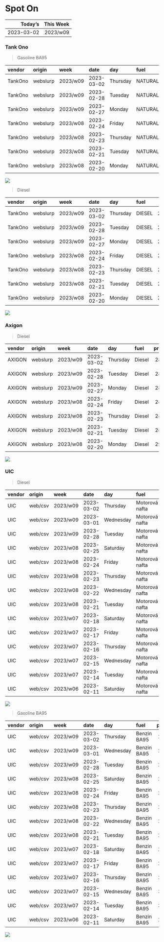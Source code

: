 Spot On
================

|    Today’s | This Week |
|-----------:|----------:|
| 2023-03-02 |  2023/w09 |

### Tank Ono

> Gasoline BA95

| vendor  | origin   | week     | date       | day      | fuel      | price | PriceVAT |
|:--------|:---------|:---------|:-----------|:---------|:----------|------:|---------:|
| TankOno | webslurp | 2023/w09 | 2023-03-02 | Thursday | NATURAL95 | 29.67 |     35.9 |
| TankOno | webslurp | 2023/w09 | 2023-02-28 | Tuesday  | NATURAL95 | 29.67 |     35.9 |
| TankOno | webslurp | 2023/w09 | 2023-02-27 | Monday   | NATURAL95 | 29.67 |     35.9 |
| TankOno | webslurp | 2023/w08 | 2023-02-24 | Friday   | NATURAL95 | 29.67 |     35.9 |
| TankOno | webslurp | 2023/w08 | 2023-02-23 | Thursday | NATURAL95 | 30.17 |     36.5 |
| TankOno | webslurp | 2023/w08 | 2023-02-21 | Tuesday  | NATURAL95 | 30.17 |     36.5 |
| TankOno | webslurp | 2023/w08 | 2023-02-20 | Monday   | NATURAL95 | 30.17 |     36.5 |

<img src="SpotOn_files/figure-gfm/tono-ba95-1.png" style="display: block; margin: auto auto auto 0;" />

> Diesel

| vendor  | origin   | week     | date       | day      | fuel   | price | PriceVAT |
|:--------|:---------|:---------|:-----------|:---------|:-------|------:|---------:|
| TankOno | webslurp | 2023/w09 | 2023-03-02 | Thursday | DIESEL | 28.02 |     33.9 |
| TankOno | webslurp | 2023/w09 | 2023-02-28 | Tuesday  | DIESEL | 28.02 |     33.9 |
| TankOno | webslurp | 2023/w09 | 2023-02-27 | Monday   | DIESEL | 28.02 |     33.9 |
| TankOno | webslurp | 2023/w08 | 2023-02-24 | Friday   | DIESEL | 28.02 |     33.9 |
| TankOno | webslurp | 2023/w08 | 2023-02-23 | Thursday | DIESEL | 28.02 |     33.9 |
| TankOno | webslurp | 2023/w08 | 2023-02-21 | Tuesday  | DIESEL | 28.02 |     33.9 |
| TankOno | webslurp | 2023/w08 | 2023-02-20 | Monday   | DIESEL | 28.02 |     33.9 |

<img src="SpotOn_files/figure-gfm/tono-diesel-1.png" style="display: block; margin: auto auto auto 0;" />

### Axigon

> Diesel

| vendor | origin   | week     | date       | day      | fuel   | price | PriceVAT |
|:-------|:---------|:---------|:-----------|:---------|:-------|------:|---------:|
| AXIGON | webslurp | 2023/w09 | 2023-03-02 | Thursday | Diesel |  28.8 |     34.8 |
| AXIGON | webslurp | 2023/w09 | 2023-02-28 | Tuesday  | Diesel |  28.8 |     34.8 |
| AXIGON | webslurp | 2023/w09 | 2023-02-27 | Monday   | Diesel |  28.9 |     35.0 |
| AXIGON | webslurp | 2023/w08 | 2023-02-24 | Friday   | Diesel |  28.9 |     35.0 |
| AXIGON | webslurp | 2023/w08 | 2023-02-23 | Thursday | Diesel |  28.9 |     35.0 |
| AXIGON | webslurp | 2023/w08 | 2023-02-21 | Tuesday  | Diesel |  28.9 |     35.0 |
| AXIGON | webslurp | 2023/w08 | 2023-02-20 | Monday   | Diesel |  29.2 |     35.4 |

<img src="SpotOn_files/figure-gfm/axigon-diesel-1.png" style="display: block; margin: auto auto auto 0;" />

### UIC

> Diesel

| vendor | origin  | week     | date       | day       | fuel           | price | priceVAT |
|:-------|:--------|:---------|:-----------|:----------|:---------------|------:|---------:|
| UIC    | web/csv | 2023/w09 | 2023-03-02 | Thursday  | Motorová nafta |  27.6 |     33.4 |
| UIC    | web/csv | 2023/w09 | 2023-03-01 | Wednesday | Motorová nafta |  27.3 |     33.0 |
| UIC    | web/csv | 2023/w09 | 2023-02-28 | Tuesday   | Motorová nafta |  27.6 |     33.4 |
| UIC    | web/csv | 2023/w08 | 2023-02-25 | Saturday  | Motorová nafta |  27.1 |     32.8 |
| UIC    | web/csv | 2023/w08 | 2023-02-24 | Friday    | Motorová nafta |  27.1 |     32.8 |
| UIC    | web/csv | 2023/w08 | 2023-02-23 | Thursday  | Motorová nafta |  27.2 |     32.9 |
| UIC    | web/csv | 2023/w08 | 2023-02-22 | Wednesday | Motorová nafta |  27.3 |     33.0 |
| UIC    | web/csv | 2023/w08 | 2023-02-21 | Tuesday   | Motorová nafta |  27.2 |     32.9 |
| UIC    | web/csv | 2023/w07 | 2023-02-18 | Saturday  | Motorová nafta |  27.3 |     33.0 |
| UIC    | web/csv | 2023/w07 | 2023-02-17 | Friday    | Motorová nafta |  27.2 |     32.9 |
| UIC    | web/csv | 2023/w07 | 2023-02-16 | Thursday  | Motorová nafta |  27.5 |     33.3 |
| UIC    | web/csv | 2023/w07 | 2023-02-15 | Wednesday | Motorová nafta |  27.6 |     33.4 |
| UIC    | web/csv | 2023/w07 | 2023-02-14 | Tuesday   | Motorová nafta |  27.7 |     33.5 |
| UIC    | web/csv | 2023/w06 | 2023-02-11 | Saturday  | Motorová nafta |  27.5 |     33.3 |

<img src="SpotOn_files/figure-gfm/uic-diesel-1.png" style="display: block; margin: auto auto auto 0;" />

> Gasoline BA95

| vendor | origin  | week     | date       | day       | fuel        | price | priceVAT |
|:-------|:--------|:---------|:-----------|:----------|:------------|------:|---------:|
| UIC    | web/csv | 2023/w09 | 2023-03-02 | Thursday  | Benzin BA95 |  29.5 |     35.7 |
| UIC    | web/csv | 2023/w09 | 2023-03-01 | Wednesday | Benzin BA95 |  29.4 |     35.6 |
| UIC    | web/csv | 2023/w09 | 2023-02-28 | Tuesday   | Benzin BA95 |  29.4 |     35.6 |
| UIC    | web/csv | 2023/w08 | 2023-02-25 | Saturday  | Benzin BA95 |  29.5 |     35.7 |
| UIC    | web/csv | 2023/w08 | 2023-02-24 | Friday    | Benzin BA95 |  29.5 |     35.7 |
| UIC    | web/csv | 2023/w08 | 2023-02-23 | Thursday  | Benzin BA95 |  29.6 |     35.8 |
| UIC    | web/csv | 2023/w08 | 2023-02-22 | Wednesday | Benzin BA95 |  29.7 |     35.9 |
| UIC    | web/csv | 2023/w08 | 2023-02-21 | Tuesday   | Benzin BA95 |  29.6 |     35.8 |
| UIC    | web/csv | 2023/w07 | 2023-02-18 | Saturday  | Benzin BA95 |  29.7 |     35.9 |
| UIC    | web/csv | 2023/w07 | 2023-02-17 | Friday    | Benzin BA95 |  29.7 |     35.9 |
| UIC    | web/csv | 2023/w07 | 2023-02-16 | Thursday  | Benzin BA95 |  29.7 |     35.9 |
| UIC    | web/csv | 2023/w07 | 2023-02-15 | Wednesday | Benzin BA95 |  30.1 |     36.4 |
| UIC    | web/csv | 2023/w07 | 2023-02-14 | Tuesday   | Benzin BA95 |  30.0 |     36.3 |
| UIC    | web/csv | 2023/w06 | 2023-02-11 | Saturday  | Benzin BA95 |  29.7 |     35.9 |

<img src="SpotOn_files/figure-gfm/uic-ba95-1.png" style="display: block; margin: auto auto auto 0;" />
